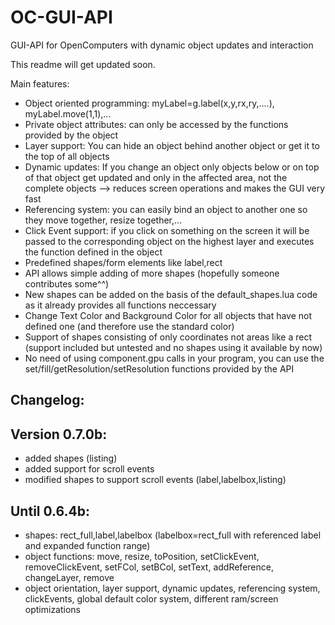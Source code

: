 # OC-GUI-API
GUI-API for OpenComputers with dynamic object updates and interaction

This readme will get updated soon.

Main features:
- Object oriented programming: myLabel=g.label(x,y,rx,ry,....), myLabel.move(1,1),...
- Private object attributes: can only be accessed by the functions provided by the object
- Layer support: You can hide an object behind another object or get it to the top of all objects
- Dynamic updates: If you change an object only objects below or on top of that object get updated and only in the affected area, not the complete objects --> reduces screen operations and makes the GUI very fast
- Referencing system: you can easily bind an object to another one so they move together, resize together,...
- Click Event support: if you click on something on the screen it will be passed to the corresponding object on the highest layer and executes the function defined in the object
- Predefined shapes/form elements like label,rect
- API allows simple adding of more shapes (hopefully someone contributes some^^)
- New shapes can be added on the basis of the default_shapes.lua code as it already provides all functions neccessary
- Change Text Color and Background Color for all objects that have not defined one (and therefore use the standard color)
- Support of shapes consisting of only coordinates not areas like a rect (support included but untested and no shapes using it available by now)
- No need of using component.gpu calls in your program, you can use the set/fill/getResolution/setResolution functions provided by the API


Changelog:
--------------------------------------------------------------------


Version 0.7.0b:
----------------------------------------
- added shapes (listing)
- added support for scroll events
- modified shapes to support scroll events (label,labelbox,listing)

Until 0.6.4b:
----------------------------------------
- shapes: rect_full,label,labelbox (labelbox=rect_full with referenced label and expanded function range)
- object functions: move, resize, toPosition, setClickEvent, removeClickEvent, setFCol, setBCol, setText, addReference, changeLayer, remove
- object orientation, layer support, dynamic updates, referencing system, clickEvents, global default color system, different ram/screen optimizations
